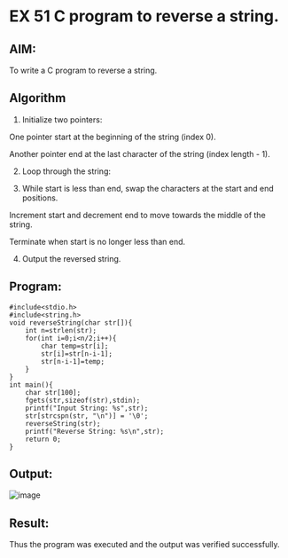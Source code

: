 # EX 51 C program to reverse a string.

## AIM:
To write a C program to reverse a string.

## Algorithm
1. Initialize two pointers:

One pointer start at the beginning of the string (index 0).

Another pointer end at the last character of the string (index length - 1).

2. Loop through the string:

3. While start is less than end, swap the characters at the start and end positions.

Increment start and decrement end to move towards the middle of the string.

Terminate when start is no longer less than end.

4. Output the reversed string.


## Program:
```
#include<stdio.h>
#include<string.h>
void reverseString(char str[]){
    int n=strlen(str);
    for(int i=0;i<n/2;i++){
        char temp=str[i];
        str[i]=str[n-i-1];
        str[n-i-1]=temp;
    }
}
int main(){
    char str[100];
    fgets(str,sizeof(str),stdin);
    printf("Input String: %s",str);
    str[strcspn(str, "\n")] = '\0';
    reverseString(str);
    printf("Reverse String: %s\n",str);
    return 0;
}
```

## Output:

![image](https://github.com/user-attachments/assets/cdcbface-6f6d-4ffa-a7be-a92bbd68fcc7)


## Result:
Thus the program was executed and the output was verified successfully.
